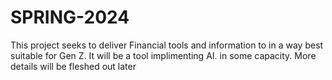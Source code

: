 # SPRING-2024
This project seeks to deliver Financial tools and information to in a way best suitable for Gen Z. It will be a tool implimenting AI. in some capacity. More details will be fleshed out later
